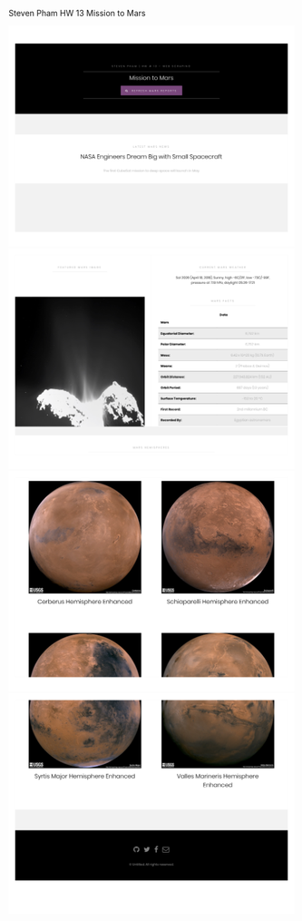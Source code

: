 Steven Pham
HW 13 
Mission to Mars

![alt text](https://github.com/Phoom/hw13_Mars/blob/master/site_img/1.jpg)
![alt text](https://github.com/Phoom/hw13_Mars/blob/master/site_img/2.jpg)
![alt text](https://github.com/Phoom/hw13_Mars/blob/master/site_img/3.jpg)
![alt text](https://github.com/Phoom/hw13_Mars/blob/master/site_img/4.jpg)




